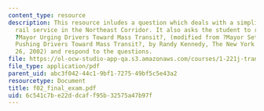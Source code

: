 ```yaml
---
content_type: resource
description: This resource inludes a question which deals with a simplified high-speed
  rail service in the Northeast Corridor. It also asks the student to read an article,
  ?Mayor Urging Drivers Toward Mass Transit?, (modified from ?Mayor Sets a New Tone,
  Pushing Drivers Toward Mass Transit?, by Randy Kennedy, The New York Times, March
  26, 2002) and respond to the questions.
file: https://ol-ocw-studio-app-qa.s3.amazonaws.com/courses/1-221j-transportation-systems-fall-2004/6c541c7be22ddcaff95b32575a47b97f_f02_final_exam.pdf
file_type: application/pdf
parent_uid: abc3f042-44c1-9bf1-7275-49bf5c5e43a2
resourcetype: Document
title: f02_final_exam.pdf
uid: 6c541c7b-e22d-dcaf-f95b-32575a47b97f
---
```

